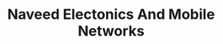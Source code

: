 ---
title: "Naveed Electonics And Mobile Networks"
url: /khrchy/naveed-electonics-and-mobile-networks/
shop: Handy
---